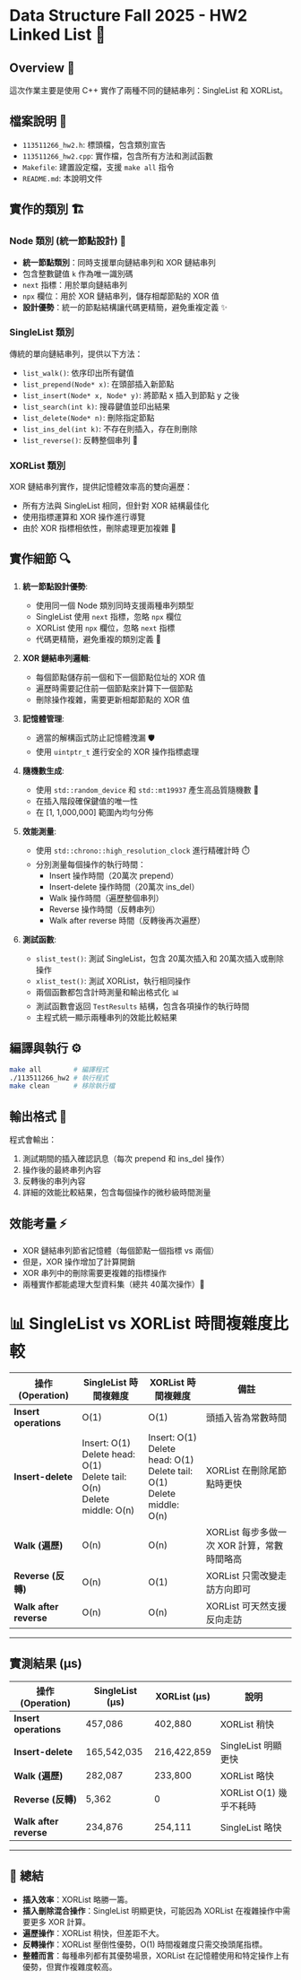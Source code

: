 # Data Structure Fall 2025 - HW2 Linked List 🔗
## Overview 📖
這次作業主要是使用 C++ 實作了兩種不同的鏈結串列：SingleList 和 XORList。

## 檔案說明 📁
- `113511266_hw2.h`: 標頭檔，包含類別宣告
- `113511266_hw2.cpp`: 實作檔，包含所有方法和測試函數
- `Makefile`: 建置設定檔，支援 `make all` 指令
- `README.md`: 本說明文件

## 實作的類別 🏗️

### Node 類別 (統一節點設計) 🎯
- **統一節點類別**：同時支援單向鏈結串列和 XOR 鏈結串列
- 包含整數鍵值 `k` 作為唯一識別碼
- `next` 指標：用於單向鏈結串列
- `npx` 欄位：用於 XOR 鏈結串列，儲存相鄰節點的 XOR 值
- **設計優勢**：統一的節點結構讓代碼更精簡，避免重複定義 ✨

### SingleList 類別 
傳統的單向鏈結串列，提供以下方法：
- `list_walk()`: 依序印出所有鍵值
- `list_prepend(Node* x)`: 在頭部插入新節點
- `list_insert(Node* x, Node* y)`: 將節點 x 插入到節點 y 之後  
- `list_search(int k)`: 搜尋鍵值並印出結果
- `list_delete(Node* n)`: 刪除指定節點
- `list_ins_del(int k)`: 不存在則插入，存在則刪除
- `list_reverse()`: 反轉整個串列 🔄

### XORList 類別
XOR 鏈結串列實作，提供記憶體效率高的雙向遍歷：
- 所有方法與 SingleList 相同，但針對 XOR 結構最佳化
- 使用指標運算和 XOR 操作進行導覽  
- 由於 XOR 指標相依性，刪除處理更加複雜 🧩

## 實作細節 🔍

1. **統一節點設計優勢**: 
   - 使用同一個 Node 類別同時支援兩種串列類型
   - SingleList 使用 `next` 指標，忽略 `npx` 欄位
   - XORList 使用 `npx` 欄位，忽略 `next` 指標
   - 代碼更精簡，避免重複的類別定義 🎯

2. **XOR 鏈結串列邏輯**: 
   - 每個節點儲存前一個和下一個節點位址的 XOR 值
   - 遍歷時需要記住前一個節點來計算下一個節點
   - 刪除操作複雜，需要更新相鄰節點的 XOR 值

3. **記憶體管理**: 
   - 適當的解構函式防止記憶體洩漏 🛡️
   - 使用 `uintptr_t` 進行安全的 XOR 操作指標處理

4. **隨機數生成**: 
   - 使用 `std::random_device` 和 `std::mt19937` 產生高品質隨機數 🎲
   - 在插入階段確保鍵值的唯一性
   - 在 [1, 1,000,000] 範圍內均勻分佈

4. **效能測量**:
   - 使用 `std::chrono::high_resolution_clock` 進行精確計時 ⏱️
   - 分別測量每個操作的執行時間：
     - Insert 操作時間（20萬次 prepend）
     - Insert-delete 操作時間（20萬次 ins_del）
     - Walk 操作時間（遍歷整個串列）
     - Reverse 操作時間（反轉串列）
     - Walk after reverse 時間（反轉後再次遍歷）

5. **測試函數**:
   - `slist_test()`: 測試 SingleList，包含 20萬次插入和 20萬次插入或刪除操作
   - `xlist_test()`: 測試 XORList，執行相同操作
   - 兩個函數都包含計時測量和輸出格式化 📊
   - 測試函數會返回 `TestResults` 結構，包含各項操作的執行時間
   - 主程式統一顯示兩種串列的效能比較結果

## 編譯與執行 ⚙️
```bash
make all        # 編譯程式
./113511266_hw2 # 執行程式
make clean      # 移除執行檔
```

## 輸出格式 📝
程式會輸出：
1. 測試期間的插入確認訊息（每次 prepend 和 ins_del 操作）
2. 操作後的最終串列內容
3. 反轉後的串列內容  
4. 詳細的效能比較結果，包含每個操作的微秒級時間測量

## 效能考量 ⚡
- XOR 鏈結串列節省記憶體（每個節點一個指標 vs 兩個）
- 但是，XOR 操作增加了計算開銷
- XOR 串列中的刪除需要更複雜的指標操作
- 兩種實作都能處理大型資料集（總共 40萬次操作）💪

# 📊 SingleList vs XORList 時間複雜度比較

| 操作 (Operation)         | SingleList 時間複雜度 | XORList 時間複雜度 | 備註 |
|---------------------------|-----------------------|--------------------|------|
| **Insert operations**     | O(1)                 | O(1)               | 頭插入皆為常數時間 |
| **Insert-delete**         | Insert: O(1)<br>Delete head: O(1)<br>Delete tail: O(n)<br>Delete middle: O(n) | Insert: O(1)<br>Delete head: O(1)<br>Delete tail: O(1)<br>Delete middle: O(n) | XORList 在刪除尾節點時更快 |
| **Walk (遍歷)**           | O(n)                 | O(n)               | XORList 每步多做一次 XOR 計算，常數時間略高 |
| **Reverse (反轉)**        | O(n)                 | O(1)               | XORList 只需改變走訪方向即可 |
| **Walk after reverse**    | O(n)                 | O(n)               | XORList 可天然支援反向走訪 |

---

## 實測結果 (μs)

| 操作 (Operation)         | SingleList (μs) | XORList (μs) | 說明 |
|---------------------------|-----------------|--------------|------|
| **Insert operations**     | 457,086         | 402,880      | XORList 稍快 |
| **Insert-delete**         | 165,542,035     | 216,422,859  | SingleList 明顯更快 |
| **Walk (遍歷)**           | 282,087         | 233,800      | XORList 略快 |
| **Reverse (反轉)**        | 5,362           | 0            | XORList O(1) 幾乎不耗時 |
| **Walk after reverse**    | 234,876         | 254,111      | SingleList 略快 |

---

## 📌 總結
- **插入效率**：XORList 略勝一籌。  
- **插入刪除混合操作**：SingleList 明顯更快，可能因為 XORList 在複雜操作中需要更多 XOR 計算。
- **遍歷操作**：XORList 稍快，但差距不大。
- **反轉操作**：XORList 壓倒性優勢，O(1) 時間複雜度只需交換頭尾指標。  
- **整體而言**：每種串列都有其優勢場景，XORList 在記憶體使用和特定操作上有優勢，但實作複雜度較高。  